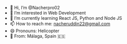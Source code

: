 - 👋 Hi, I’m @Nacherpro02
- 👀 I’m interested in Web Development
- 🌱 I’m currently learning React JS, Python and Node JS
- 📫 How to reach me: nacheruddin22@gmail.com
- 😄 Pronouns: Helicopter
- 📍 From: Málaga, Spain 🇪🇸
<!---
Nacherpro02/Nacherpro02 is a ✨ special ✨ repository because its `README.md` (this file) appears on your GitHub profile.
You can click the Preview link to take a look at your changes.
--->
